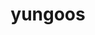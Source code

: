 ---
id: 734
title: yungoos
types: [normal]
image: https://raw.githubusercontent.com/PokeAPI/sprites/master/sprites/pokemon/734.png
---